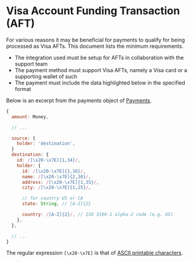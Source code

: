 # Visa Account Funding Transaction (AFT)

For various reasons it may be beneficial for payments to qualify for being
processed as Visa AFTs. This document lists the minimum requirements.

- The integration used must be setup for AFTs in collaboration with the support
  team
- The payment method must support Visa AFTs, namely a Visa card or a supporting
  wallet of such
- The payment must include the data highlighted below in the specified format

Below is an excerpt from the payments object of [Payments](./index.md).

```javascript
{
  amount: Money,

  // ...

  source: {
    holder: 'destination',
  }
  destination: {
    id: /[\x20-\x7E]{1,34}/,
    holder: {
      id: /[\x20-\x7E]{1,16}/,
      name: /[\x20-\x7E]{2,30}/,
      address: /[\x20-\x7E]{1,35}/,
      city: /[\x20-\x7E]{1,25}/,

      // for country US or CA
      state: String, // [A-Z]{2}

      country: /[A-Z]{2}/, // ISO 3166-1 alpha-2 code (e.g. US)
    },
  },

  // ...
}
```

The regular expression `[\x20-\x7E]` is that of
[ASCII printable characters](https://en.wikipedia.org/wiki/ASCII#ASCII_printable_characters).
